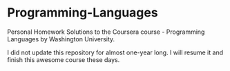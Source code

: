 # Programming-Languages
Personal Homework Solutions to the Coursera course - Programming Languages by Washington University.

I did not update this repository for almost one-year long. I will resume it and finish this awesome course these days.
